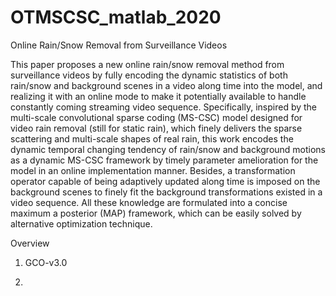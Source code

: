 # OTMSCSC_matlab_2020
Online Rain/Snow Removal from Surveillance Videos

This paper proposes a new online rain/snow removal method from surveillance videos by fully encoding the dynamic statistics of both rain/snow and background scenes in a video along time into the model, and realizing it with an online mode to make it potentially available to handle constantly coming streaming video sequence. Specifically, inspired by the multi-scale convolutional sparse coding (MS-CSC) model designed for video rain removal (still for static rain), which finely delivers the sparse scattering and multi-scale shapes of real rain, this work encodes the dynamic temporal changing tendency of rain/snow and background motions as a dynamic MS-CSC framework by timely parameter amelioration for the model in an online implementation manner. Besides, a transformation operator capable of being adaptively updated along time is imposed on the background scenes to finely fit the background transformations existed in a video sequence. All these knowledge are formulated into a concise maximum a posterior (MAP) framework, which can be easily solved by alternative optimization technique.

Overview



1. GCO-v3.0

2. 
